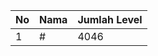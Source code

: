 | No | Nama            | Jumlah Level |
|----|-----------------|--------------|
| 1  | #    |    4046        |
